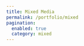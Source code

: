 ```yaml
---
title: Mixed Media
permalink: /portfolio/mixed
pagination:
  enabled: true
  category: mixed
---
```

